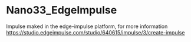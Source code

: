 # Nano33_EdgeImpulse

Impulse maked in the edge-impulse platform, for more information https://studio.edgeimpulse.com/studio/640615/impulse/3/create-impulse 
